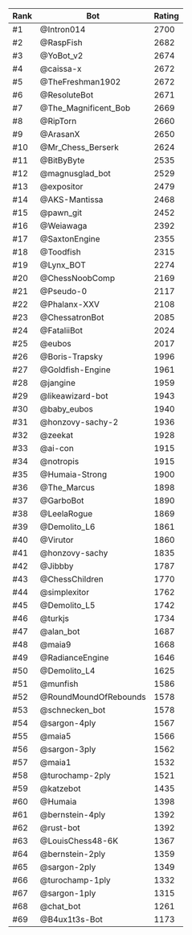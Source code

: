 Rank|Bot|Rating
---|---|---
#1|@Intron014|2700
#2|@RaspFish|2682
#3|@YoBot_v2|2674
#4|@caissa-x|2672
#5|@TheFreshman1902|2672
#6|@ResoluteBot|2671
#7|@The_Magnificent_Bob|2669
#8|@RipTorn|2660
#9|@ArasanX|2650
#10|@Mr_Chess_Berserk|2624
#11|@BitByByte|2535
#12|@magnusglad_bot|2529
#13|@expositor|2479
#14|@AKS-Mantissa|2468
#15|@pawn_git|2452
#16|@Weiawaga|2392
#17|@SaxtonEngine|2355
#18|@Toodfish|2315
#19|@Lynx_BOT|2274
#20|@ChessNoobComp|2169
#21|@Pseudo-0|2117
#22|@Phalanx-XXV|2108
#23|@ChessatronBot|2085
#24|@FataliiBot|2024
#25|@eubos|2017
#26|@Boris-Trapsky|1996
#27|@Goldfish-Engine|1961
#28|@jangine|1959
#29|@likeawizard-bot|1943
#30|@baby_eubos|1940
#31|@honzovy-sachy-2|1936
#32|@zeekat|1928
#33|@ai-con|1915
#34|@notropis|1915
#35|@Humaia-Strong|1900
#36|@The_Marcus|1898
#37|@GarboBot|1890
#38|@LeelaRogue|1869
#39|@Demolito_L6|1861
#40|@Virutor|1860
#41|@honzovy-sachy|1835
#42|@Jibbby|1787
#43|@ChessChildren|1770
#44|@simplexitor|1762
#45|@Demolito_L5|1742
#46|@turkjs|1734
#47|@alan_bot|1687
#48|@maia9|1668
#49|@RadianceEngine|1646
#50|@Demolito_L4|1625
#51|@munfish|1586
#52|@RoundMoundOfRebounds|1578
#53|@schnecken_bot|1578
#54|@sargon-4ply|1567
#55|@maia5|1566
#56|@sargon-3ply|1562
#57|@maia1|1532
#58|@turochamp-2ply|1521
#59|@katzebot|1435
#60|@Humaia|1398
#61|@bernstein-4ply|1392
#62|@rust-bot|1392
#63|@LouisChess48-6K|1367
#64|@bernstein-2ply|1359
#65|@sargon-2ply|1349
#66|@turochamp-1ply|1332
#67|@sargon-1ply|1315
#68|@chat_bot|1261
#69|@B4ux1t3s-Bot|1173
